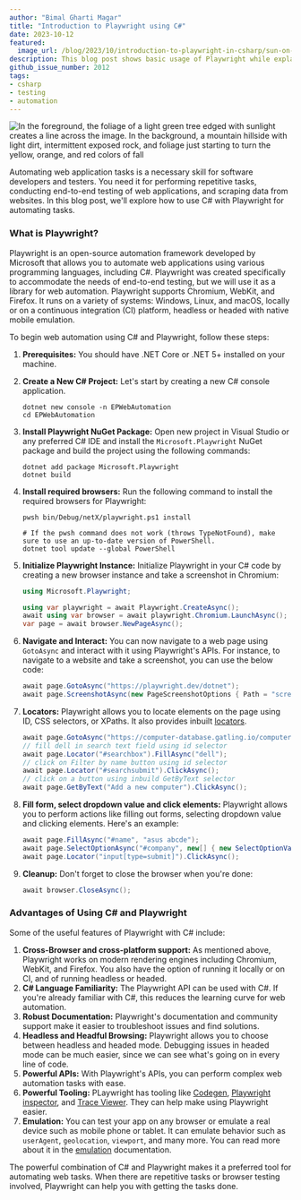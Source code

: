 ```yaml
---
author: "Bimal Gharti Magar"
title: "Introduction to Playwright using C#"
date: 2023-10-12
featured:
  image_url: /blog/2023/10/introduction-to-playwright-in-csharp/sun-on-green-leaves.webp
description: This blog post shows basic usage of Playwright while explaining the advantages of the Playwright, which you can use for any kind of web automation tasks.
github_issue_number: 2012
tags:
- csharp
- testing
- automation
---
```


![In the foreground, the foliage of a light green tree edged with sunlight creates a line across the image. In the background, a mountain hillside with light dirt, intermittent exposed rock, and foliage just starting to turn the yellow, orange, and red colors of fall](/blog/2023/10/introduction-to-playwright-in-csharp/sun-on-green-leaves.webp)

<!-- Photo by Seth Jensen, 2023. -->

Automating web application tasks is a necessary skill for software developers and testers. You need it for performing repetitive tasks, conducting end-to-end testing of web applications, and scraping data from websites. In this blog post, we'll explore how to use C# with Playwright for automating tasks.

### What is Playwright?

Playwright is an open-source automation framework developed by Microsoft that allows you to automate web applications using various programming languages, including C#. Playwright was created specifically to accommodate the needs of end-to-end testing, but we will use it as a library for web automation. Playwright supports Chromium, WebKit, and Firefox. It runs on a variety of systems: Windows, Linux, and macOS, locally or on a continuous integration (CI) platform, headless or headed with native mobile emulation.

To begin web automation using C# and Playwright, follow these steps:

1. **Prerequisites:** You should have .NET Core or .NET 5+ installed on your machine.

2. **Create a New C# Project:** Let's start by creating a new C# console application.

    ```plain
    dotnet new console -n EPWebAutomation
    cd EPWebAutomation
    ```

3. **Install Playwright NuGet Package:** Open new project in Visual Studio or any preferred C# IDE and install the `Microsoft.Playwright` NuGet package and build the project using the following commands:

    ```plain
    dotnet add package Microsoft.Playwright
    dotnet build
    ```

4. **Install required browsers:** Run the following command to install the required browsers for Playwright:

    ```plain
    pwsh bin/Debug/netX/playwright.ps1 install
 
    # If the pwsh command does not work (throws TypeNotFound), make sure to use an up-to-date version of PowerShell.
    dotnet tool update --global PowerShell
    ```

5. **Initialize Playwright Instance:** Initialize Playwright in your C# code by creating a new browser instance and take a screenshot in Chromium:

    ```csharp
    using Microsoft.Playwright;
 
    using var playwright = await Playwright.CreateAsync();
    await using var browser = await playwright.Chromium.LaunchAsync();
    var page = await browser.NewPageAsync();
    ```

6. **Navigate and Interact:** You can now navigate to a web page using ``GotoAsync`` and interact with it using Playwright's APIs. For instance, to navigate to a website and take a screenshot, you can use the below code:

    ```csharp
    await page.GotoAsync("https://playwright.dev/dotnet");
    await page.ScreenshotAsync(new PageScreenshotOptions { Path = "screenshot.png" });
    ```

7. **Locators:** Playwright allows you to locate elements on the page using ID, CSS selectors, or XPaths. It also provides inbuilt [locators](https://playwright.dev/dotnet/docs/locators#quick-guide).

    ```csharp
    await page.GotoAsync("https://computer-database.gatling.io/computers");
    // fill dell in search text field using id selector
    await page.Locator("#searchbox").FillAsync("dell");
    // click on Filter by name button using id selector
    await page.Locator("#searchsubmit").ClickAsync();
    // click on a button using inbuild GetByText selector
    await page.GetByText("Add a new computer").ClickAsync();
    ```

8. **Fill form, select dropdown value and click elements:** Playwright allows you to perform actions like filling out forms, selecting dropdown value and clicking elements. Here's an example:

    ```csharp
    await page.FillAsync("#name", "asus abcde");
    await page.SelectOptionAsync("#company", new[] { new SelectOptionValue() { Label = "ASUS" } });
    await page.Locator("input[type=submit]").ClickAsync();
    ```

9. **Cleanup:** Don't forget to close the browser when you're done:

    ```csharp
    await browser.CloseAsync();
    ```

### Advantages of Using C# and Playwright

Some of the useful features of Playwright with C# include:

1. **Cross-Browser and cross-platform support:** As mentioned above, Playwright works on modern rendering engines including Chromium, WebKit, and Firefox. You also have the option of running it locally or on CI, and of running headless or headed.
3. **C# Language Familiarity:** The Playwright API can be used with C#. If you're already familiar with C#, this reduces the learning curve for web automation.
4. **Robust Documentation:** Playwright's documentation and community support make it easier to troubleshoot issues and find solutions.
5. **Headless and Headful Browsing:** Playwright allows you to choose between headless and headed mode. Debugging issues in headed mode can be much easier, since we can see what's going on in every line of code.
6. **Powerful APIs:** With Playwright's APIs, you can perform complex web automation tasks with ease.
7. **Powerful Tooling:** PLaywright has tooling like [Codegen](https://playwright.dev/dotnet/docs/codegen), [Playwright inspector](https://playwright.dev/dotnet/docs/debug#playwright-inspector), and [Trace Viewer](https://playwright.dev/dotnet/docs/trace-viewer-intro). They can help make using Playwright easier.
8. **Emulation:** You can test your app on any browser or emulate a real device such as mobile phone or tablet. It can emulate behavior such as `userAgent`, `geolocation`, `viewport`, and many more. You can read more about it in the [emulation](https://playwright.dev/dotnet/docs/emulation) documentation.

The powerful combination of C# and Playwright makes it a preferred tool for automating web tasks. When there are repetitive tasks or browser testing involved, Playwright can help you with getting the tasks done.
